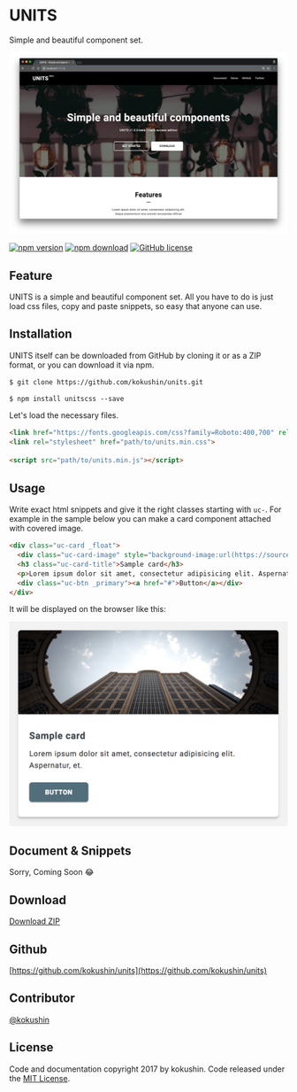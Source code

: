 # UNITS

Simple and beautiful component set.

![sample](https://raw.githubusercontent.com/kokushin/units/develop/public/img/readme/img_01.png)

[![npm version](https://badge.fury.io/js/unitscss.svg)](https://badge.fury.io/js/unitscss)
[![npm download](http://img.shields.io/npm/dm/unitscss.svg)](https://www.npmjs.com/package/unitscss)
[![GitHub license](https://img.shields.io/badge/license-MIT-brightgreen.svg)](https://raw.githubusercontent.com/kokushin/unitscss/master/LICENSE)

## Feature

UNITS is a simple and beautiful component set. All you have to do is just load css files, copy and paste snippets, so easy that anyone can use.

## Installation

UNITS itself can be downloaded from GitHub by cloning it or as a ZIP format, or you can download it via npm.

```
$ git clone https://github.com/kokushin/units.git
```

```
$ npm install unitscss --save
```

Let's load the necessary files.

```html
<link href="https://fonts.googleapis.com/css?family=Roboto:400,700" rel="stylesheet">
<link rel="stylesheet" href="path/to/units.min.css">

<script src="path/to/units.min.js"></script>
```

## Usage

Write exact html snippets and give it the right classes starting with `uc-`. For example in the sample below you can make a card component attached with covered image.

```html
<div class="uc-card _float">
  <div class="uc-card-image" style="background-image:url(https://source.unsplash.com/random)"></div>
  <h3 class="uc-card-title">Sample card</h3>
  <p>Lorem ipsum dolor sit amet, consectetur adipisicing elit. Aspernatur, et.</p>
  <div class="uc-btn _primary"><a href="#">Button</a></div>
</div>
```

It will be displayed on the browser like this:

<img src="https://raw.githubusercontent.com/kokushin/units/develop/public/img/readme/img_02.png" width="560">

## Document & Snippets

Sorry, Coming Soon 😂

## Download
[Download ZIP](https://github.com/kokushin/units/archive/master.zip)

## Github
[https://github.com/kokushin/units](https://github.com/kokushin/units)

## Contributor
[@kokushin](https://github.com/kokushin)

## License
Code and documentation copyright 2017 by kokushin. Code released under the [MIT License](https://github.com/kokushin/units/blob/master/LICENSE).

